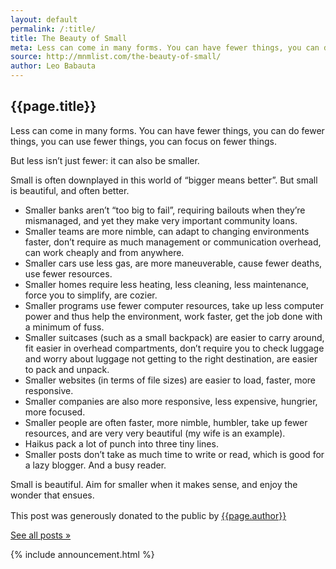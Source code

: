 ```yaml
---
layout: default
permalink: /:title/
title: The Beauty of Small
meta: Less can come in many forms. You can have fewer things, you can do fewer things, you can use fewer things, you can focus on fewer things.
source: http://mnmlist.com/the-beauty-of-small/
author: Leo Babauta
---
```


<h2>{{page.title}}</h2>

<p class="intro">Less can come in many forms. You can have fewer things, you can do fewer things, you can use fewer things, you can focus on fewer things.</p>

But less isn’t just fewer: it can also be smaller.

Small is often downplayed in this world of “bigger means better”. But small is beautiful, and often better.

* Smaller banks aren’t “too big to fail”, requiring bailouts when they’re mismanaged, and yet they make very important community loans.
* Smaller teams are more nimble, can adapt to changing environments faster, don’t require as much management or communication overhead, can work cheaply and from anywhere.
* Smaller cars use less gas, are more maneuverable, cause fewer deaths, use fewer resources.
* Smaller homes require less heating, less cleaning, less maintenance, force you to simplify, are cozier.
* Smaller programs use fewer computer resources, take up less computer power and thus help the environment, work faster, get the job done with a minimum of fuss.
* Smaller suitcases (such as a small backpack) are easier to carry around, fit easier in overhead compartments, don’t require you to check luggage and worry about luggage not getting to the right destination, are easier to pack and unpack.
* Smaller websites (in terms of file sizes) are easier to load, faster, more responsive.
* Smaller companies are also more responsive, less expensive, hungrier, more focused.
* Smaller people are often faster, more nimble, humbler, take up fewer resources, and are very very beautiful (my wife is an example).
* Haikus pack a lot of punch into three tiny lines.
* Smaller posts don’t take as much time to write or read, which is good for a lazy blogger. And a busy reader.

Small is beautiful. Aim for smaller when it makes sense, and enjoy the wonder that ensues.

<div class="attribution">
  <p>This post was generously donated to the public by <a href="{{page.source}}" target="_blank">{{page.author}}</a> <img src="{{site.baseurl}}/assets/img/external-icon.png" width="16px"/></p>
</div> <!-- .attribution -->


<a class="all-posts" href="{{site.baseurl}}/archive">See all posts &raquo;</a>

{% include announcement.html %} 